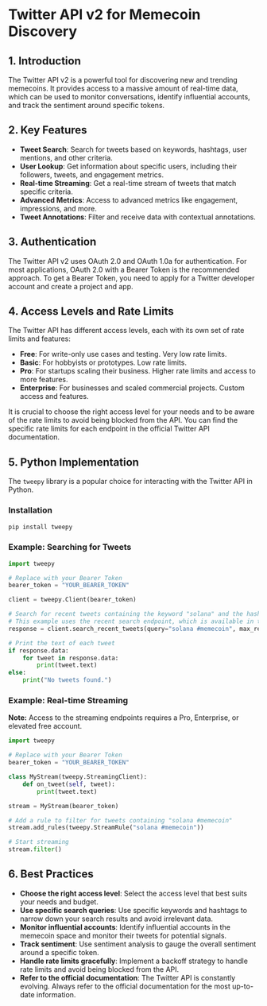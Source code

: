 # Twitter API v2 for Memecoin Discovery

## 1. Introduction

The Twitter API v2 is a powerful tool for discovering new and trending memecoins. It provides access to a massive amount of real-time data, which can be used to monitor conversations, identify influential accounts, and track the sentiment around specific tokens.

## 2. Key Features

- **Tweet Search**: Search for tweets based on keywords, hashtags, user mentions, and other criteria.
- **User Lookup**: Get information about specific users, including their followers, tweets, and engagement metrics.
- **Real-time Streaming**: Get a real-time stream of tweets that match specific criteria.
- **Advanced Metrics**: Access to advanced metrics like engagement, impressions, and more.
- **Tweet Annotations**: Filter and receive data with contextual annotations.

## 3. Authentication

The Twitter API v2 uses OAuth 2.0 and OAuth 1.0a for authentication. For most applications, OAuth 2.0 with a Bearer Token is the recommended approach. To get a Bearer Token, you need to apply for a Twitter developer account and create a project and app.

## 4. Access Levels and Rate Limits

The Twitter API has different access levels, each with its own set of rate limits and features:

- **Free**: For write-only use cases and testing. Very low rate limits.
- **Basic**: For hobbyists or prototypes. Low rate limits.
- **Pro**: For startups scaling their business. Higher rate limits and access to more features.
- **Enterprise**: For businesses and scaled commercial projects. Custom access and features.

It is crucial to choose the right access level for your needs and to be aware of the rate limits to avoid being blocked from the API. You can find the specific rate limits for each endpoint in the official Twitter API documentation.

## 5. Python Implementation

The `tweepy` library is a popular choice for interacting with the Twitter API in Python.

### Installation

```bash
pip install tweepy
```

### Example: Searching for Tweets

```python
import tweepy

# Replace with your Bearer Token
bearer_token = "YOUR_BEARER_TOKEN"

client = tweepy.Client(bearer_token)

# Search for recent tweets containing the keyword "solana" and the hashtag "#memecoin"
# This example uses the recent search endpoint, which is available in the free tier.
response = client.search_recent_tweets(query="solana #memecoin", max_results=100)

# Print the text of each tweet
if response.data:
    for tweet in response.data:
        print(tweet.text)
else:
    print("No tweets found.")

```

### Example: Real-time Streaming

**Note:** Access to the streaming endpoints requires a Pro, Enterprise, or elevated free account.

```python
import tweepy

# Replace with your Bearer Token
bearer_token = "YOUR_BEARER_TOKEN"

class MyStream(tweepy.StreamingClient):
    def on_tweet(self, tweet):
        print(tweet.text)

stream = MyStream(bearer_token)

# Add a rule to filter for tweets containing "solana #memecoin"
stream.add_rules(tweepy.StreamRule("solana #memecoin"))

# Start streaming
stream.filter()
```

## 6. Best Practices

- **Choose the right access level**: Select the access level that best suits your needs and budget.
- **Use specific search queries**: Use specific keywords and hashtags to narrow down your search results and avoid irrelevant data.
- **Monitor influential accounts**: Identify influential accounts in the memecoin space and monitor their tweets for potential signals.
- **Track sentiment**: Use sentiment analysis to gauge the overall sentiment around a specific token.
- **Handle rate limits gracefully**: Implement a backoff strategy to handle rate limits and avoid being blocked from the API.
- **Refer to the official documentation**: The Twitter API is constantly evolving. Always refer to the official documentation for the most up-to-date information.

